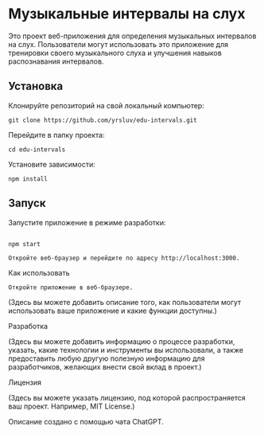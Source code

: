 # Музыкальные интервалы на слух

Это проект веб-приложения для определения музыкальных интервалов на слух. Пользователи могут использовать это приложение для тренировки своего музыкального слуха и улучшения навыков распознавания интервалов.

## Установка

Клонируйте репозиторий на свой локальный компьютер:

```shell
git clone https://github.com/yrsluv/edu-intervals.git
```

Перейдите в папку проекта:
```shell
cd edu-intervals
```

Установите зависимости:

```shell
npm install
```

## Запуск



Запустите приложение в режиме разработки:

```shell

npm start

Откройте веб-браузер и перейдите по адресу http://localhost:3000.
```

Как использовать
```shell
Откройте приложение в веб-браузере.
```

(Здесь вы можете добавить описание того, как пользователи могут использовать ваше приложение и какие функции доступны.)


Разработка

(Здесь вы можете добавить информацию о процессе разработки, указать, какие технологии и инструменты вы использовали, а также предоставить любую другую полезную информацию для разработчиков, желающих внести свой вклад в проект.)

Лицензия

(Здесь вы можете указать лицензию, под которой распространяется ваш проект. Например, MIT License.)

Описание создано с помощью чата ChatGPT.
